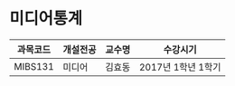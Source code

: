 # 미디어통계

과목코드 | 개설전공 | 교수명 | 수강시기 |
--------|---------|--------|---------|
MIBS131 | 미디어 | 김효동 | 2017년 1학년 1학기 |
